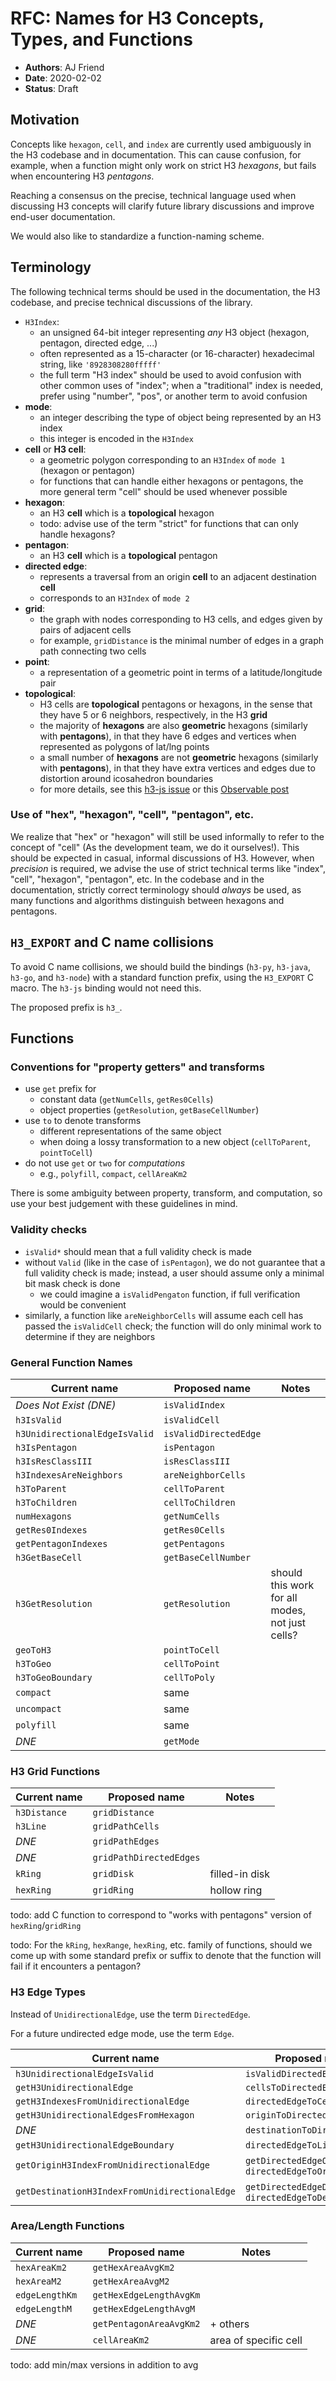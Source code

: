 # RFC: Names for H3 Concepts, Types, and Functions

- **Authors**: AJ Friend
- **Date**: 2020-02-02
- **Status**: Draft

## Motivation

Concepts like `hexagon`, `cell`, and `index` are currently used ambiguously in the H3 codebase and in documentation.
This can cause confusion, for example, when a function might only work on strict H3 *hexagons*, but fails when encountering H3 *pentagons*.

Reaching a consensus on the precise, technical language used when discussing H3 concepts will clarify future library discussions and improve end-user documentation.

We would also like to standardize a function-naming scheme.

## Terminology

The following technical terms should be used in the documentation, the H3 codebase, and precise technical discussions of the library.

- `H3Index`:
    - an unsigned 64-bit integer representing *any* H3 object (hexagon, pentagon, directed edge, ...)
    - often represented as a 15-character (or 16-character) hexadecimal string, like `'8928308280fffff'`
    - the full term "H3 index" should be used to avoid confusion with other common uses of "index";
      when a "traditional" index is needed, prefer using "number", "pos", or another term to avoid confusion
- **mode**:
    - an integer describing the type of object being represented by an H3 index
    - this integer is encoded in the `H3Index`
- **cell** or **H3 cell**:
    - a geometric polygon corresponding to an `H3Index` of `mode 1` (hexagon or pentagon)
    - for functions that can handle either hexagons or pentagons, the more general term "cell" should be used whenever possible
- **hexagon**:
    - an H3 **cell** which is a **topological** hexagon
    - todo: advise use of the term "strict" for functions that can only handle hexagons?
- **pentagon**:
    - an H3 **cell** which is a **topological** pentagon
- **directed edge**:
    - represents a traversal from an origin **cell** to an adjacent destination **cell**
    - corresponds to an `H3Index` of `mode 2`
- **grid**:
    - the graph with nodes corresponding to H3 cells, and edges given by pairs of adjacent cells
    - for example, `gridDistance` is the minimal number of edges in a graph path connecting two cells
- **point**:
    - a representation of a geometric point in terms of a latitude/longitude pair
- **topological**:
    - H3 cells are **topological** pentagons or hexagons, in the sense that they have 5 or 6 neighbors, respectively, in the H3 **grid**
    - the majority of **hexagons** are also **geometric** hexagons (similarly with **pentagons**), in that they have 6 edges and vertices when represented as polygons of lat/lng points
    - a small number of **hexagons** are not **geometric** hexagons (similarly with **pentagons**), in that they have extra vertices and edges due to distortion around icosahedron boundaries
    - for more details, see this [h3-js issue](https://github.com/uber/h3-js/issues/53) or this [Observable post](https://observablehq.com/@fil/h3-oddities)

### Use of "hex", "hexagon", "cell", "pentagon", etc.

We realize that "hex" or "hexagon" will still be used informally to refer to the concept of "cell" (As the development team, we do it ourselves!).
This should be expected in casual, informal discussions of H3.
However, when *precision* is required, we advise the use of strict technical terms like "index", "cell", "hexagon", "pentagon", etc.
In the codebase and in the documentation, strictly correct terminology should *always* be used, as many functions and algorithms distinguish between hexagons and pentagons.


## `H3_EXPORT` and C name collisions

To avoid C name collisions, we should build the bindings (`h3-py`, `h3-java`, `h3-go`, and `h3-node`) with a standard function prefix, using the `H3_EXPORT` C macro.
The `h3-js` binding would not need this.

The proposed prefix is `h3_`.

## Functions

### Conventions for "property getters" and transforms

- use `get` prefix for
    + constant data (`getNumCells`, `getRes0Cells`)
    + object properties (`getResolution`, `getBaseCellNumber`)
- use `to` to denote transforms
    + different representations of the same object
    + when doing a lossy transformation to a new object (`cellToParent`, `pointToCell`)
- do not use `get` or `two` for *computations*
    + e.g., `polyfill`, `compact`, `cellAreaKm2`

There is some ambiguity between property, transform, and computation, so use your best judgement with these guidelines in mind.

### Validity checks

- `isValid*` should mean that a full validity check is made
- without `Valid` (like in the case of `isPentagon`), we do not guarantee
  that a full validity check is made; instead, a user should assume only a
  minimal bit mask check is done
    - we could imagine a `isValidPengaton` function, if full verification
      would be convenient
- similarly, a function like `areNeighborCells` will assume each cell
  has passed the `isValidCell` check; the function will do only minimal
  work to determine if they are neighbors


### General Function Names

|          Current name         |     Proposed name     |                      Notes                      |
|-------------------------------|-----------------------|-------------------------------------------------|
| *Does Not Exist (DNE)*        | `isValidIndex`        |                                                 |
| `h3IsValid`                   | `isValidCell`         |                                                 |
| `h3UnidirectionalEdgeIsValid` | `isValidDirectedEdge` |                                                 |
| `h3IsPentagon`                | `isPentagon`          |                                                 |
| `h3IsResClassIII`             | `isResClassIII`       |                                                 |
| `h3IndexesAreNeighbors`       | `areNeighborCells`    |                                                 |
| `h3ToParent`                  | `cellToParent`        |                                                 |
| `h3ToChildren`                | `cellToChildren`      |                                                 |
| `numHexagons`                 | `getNumCells`         |                                                 |
| `getRes0Indexes`              | `getRes0Cells`        |                                                 |
| `getPentagonIndexes`          | `getPentagons`        |                                                 |
| `h3GetBaseCell`               | `getBaseCellNumber`   |                                                 |
| `h3GetResolution`             | `getResolution`       | should this work for all modes, not just cells? |
| `geoToH3`                     | `pointToCell`         |                                                 |
| `h3ToGeo`                     | `cellToPoint`         |                                                 |
| `h3ToGeoBoundary`             | `cellToPoly`          |                                                 |
| `compact`                     | same                  |                                                 |
| `uncompact`                   | same                  |                                                 |
| `polyfill`                    | same                  |                                                 |
| *DNE*                         | `getMode`             |                                                 |


### H3 Grid Functions

| Current name |      Proposed name      |     Notes      |
|--------------|-------------------------|----------------|
| `h3Distance` | `gridDistance`          |                |
| `h3Line`     | `gridPathCells`         |                |
| *DNE*        | `gridPathEdges`         |                |
| *DNE*        | `gridPathDirectedEdges` |                |
| `kRing`      | `gridDisk`              | filled-in disk |
| `hexRing`    | `gridRing`              | hollow ring    |

todo: add C function to correspond to "works with pentagons" version of `hexRing`/`gridRing`

todo: For the `kRing`, `hexRange`, `hexRing`, etc. family of functions, should we come up with some standard prefix or suffix to denote that the function will fail if it encounters a pentagon?


### H3 Edge Types

Instead of `UnidirectionalEdge`, use the term `DirectedEdge`.

For a future undirected edge mode, use the term `Edge`.

|                  Current name                 |                       Proposed name                       |
|-----------------------------------------------|-----------------------------------------------------------|
| `h3UnidirectionalEdgeIsValid`                 | `isValidDirectedEdge`                                     |
| `getH3UnidirectionalEdge`                     | `cellsToDirectedEdge`                                     |
| `getH3IndexesFromUnidirectionalEdge`          | `directedEdgeToCells`                                     |
| `getH3UnidirectionalEdgesFromHexagon`         | `originToDirectedEdges`                                   |
| *DNE*                                         | `destinationToDirectedEdges`                              |
| `getH3UnidirectionalEdgeBoundary`             | `directedEdgeToLine`                                      |
| `getOriginH3IndexFromUnidirectionalEdge`      | `getDirectedEdgeOrigin`, `directedEdgeToOrigin`           |
| `getDestinationH3IndexFromUnidirectionalEdge` | `getDirectedEdgeDestination`, `directedEdgeToDestination` |


### Area/Length Functions

|  Current name  |      Proposed name      |         Notes         |
|----------------|-------------------------|-----------------------|
| `hexAreaKm2`   | `getHexAreaAvgKm2`      |                       |
| `hexAreaM2`    | `getHexAreaAvgM2`       |                       |
| `edgeLengthKm` | `getHexEdgeLengthAvgKm` |                       |
| `edgeLengthM`  | `getHexEdgeLengthAvgM`  |                       |
| *DNE*          | `getPentagonAreaAvgKm2` | + others              |
| *DNE*          | `cellAreaKm2`           | area of specific cell |

todo: add min/max versions in addition to avg
